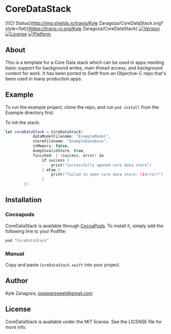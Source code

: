 # CoreDataStack

[![CI Status](http://img.shields.io/travis/Kyle Zaragoza/CoreDataStack.svg?style=flat)](https://travis-ci.org/Kyle Zaragoza/CoreDataStack)
[![Version](https://img.shields.io/cocoapods/v/CoreDataStack.svg?style=flat)](http://cocoapods.org/pods/CoreDataStack)
[![License](https://img.shields.io/cocoapods/l/CoreDataStack.svg?style=flat)](http://cocoapods.org/pods/CoreDataStack)
[![Platform](https://img.shields.io/cocoapods/p/CoreDataStack.svg?style=flat)](http://cocoapods.org/pods/CoreDataStack)

## About
This is a template for a Core Data stack which can be used in apps needing basic support for background writes, main thread access, and background context for work. It has been ported to Swift from an Objective-C repo that's been used in many production apps.

## Example

To run the example project, clone the repo, and run `pod install` from the Example directory first.

To init the stack:
```swift
let coreDataStack = CoreDataStack(
            dataModelFilename: "ExampleModel",
            storeFilename: "ExampleDatabase",
            inMemory: false,
            dumpInvalidStore: true,
            finished: { (success, error) in
                if success {
                    print("successfully opened core data store")
                } else {
                    print("failed to open core data store: \(error)")
                }
        })
```

## Installation

### Cocoapods
CoreDataStack is available through [CocoaPods](http://cocoapods.org). To install
it, simply add the following line to your Podfile:

```ruby
pod "CoreDataStack"
```

### Manual
Copy and paste `CoreDataStack.swift` into your project.

## Author

Kyle Zaragoza, popwarsweet@gmail.com

## License

CoreDataStack is available under the MIT license. See the LICENSE file for more info.
